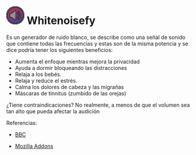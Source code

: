 # ![Whitenoisefy](icons/icon-48.png) Whitenoisefy

Es un generador de ruido blanco, se describe como una señal de sonido que contiene todas las frecuencias y estas son de la misma potencia y se dice podría tener los siguientes beneficios:

- Aumenta el enfoque mientras mejora la privacidad
- Ayuda a dormir bloqueando las distracciones
- Relaja a los bebés.
- Relaja y reduce el estrés.
- Calma los dolores de cabeza y las migrañas
- Máscaras de tinnitus (zumbido de las orejas)

¿Tiene contraindicaciones?
No realmente, a menos de que el volumen sea tan alto que pueda afectar la audición

Referencias:

* [BBC](http://www.bbc.com/mundo/noticias-40637592)

* [Mozilla Addons](https://addons.mozilla.org/en-US/firefox/addon/whitenoisefy/?src=ss)
